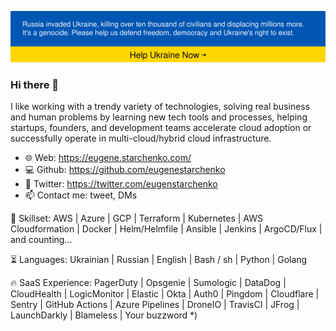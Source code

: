 

<!-- <p align="center">
  <img src="https://user-images.githubusercontent.com/17835122/103312480-ddc73f00-4a25-11eb-9aed-3e892ccd8128.gif"/>
</p>
 -->

[![Stand With Ukraine](https://raw.githubusercontent.com/vshymanskyy/StandWithUkraine/main/banner2-direct.svg)](https://vshymanskyy.github.io/StandWithUkraine)

### Hi there 👋

I like working with a trendy variety of technologies, solving real business and human problems by learning new tech tools and processes, helping startups, founders, and development teams accelerate cloud adoption or successfully operate in multi-cloud/hybrid cloud infrastructure.

- 🌐 Web: https://eugene.starchenko.com/
- 💻 Github: https://github.com/eugenestarchenko
- 🐤 Twitter: https://twitter.com/eugenstarchenko
- 📫 Contact me: tweet, DMs 

🤹 Skillset: 
AWS |
Azure |
GCP |
Terraform |
Kubernetes |
AWS Cloudformation |
Docker |
Helm/Helmfile |
Ansible |
Jenkins |
ArgoCD/Flux |
and counting...


⏳ Languages:
Ukrainian |
Russian |
English |
Bash / sh |
Python |
Golang


🔥 SaaS Experience:
PagerDuty |
Opsgenie |
Sumologic |
DataDog |
CloudHealth |
LogicMonitor |
Elastic |
Okta |
Auth0 |
Pingdom |
Cloudflare |
Sentry |
GitHub Actions |
Azure Pipelines |
DroneIO |
TravisCI |
JFrog |
LaunchDarkly |
Blameless |
Your buzzword *)
